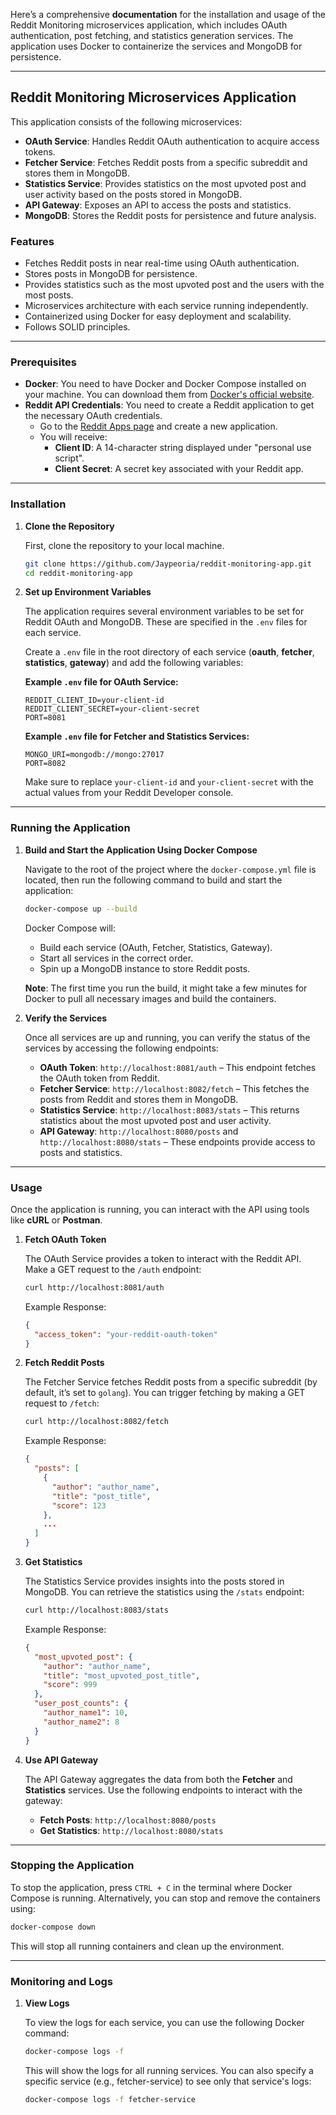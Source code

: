 Here’s a comprehensive **documentation** for the installation and usage of the Reddit Monitoring microservices application, which includes OAuth authentication, post fetching, and statistics generation services. The application uses Docker to containerize the services and MongoDB for persistence.

---

## Reddit Monitoring Microservices Application

This application consists of the following microservices:
- **OAuth Service**: Handles Reddit OAuth authentication to acquire access tokens.
- **Fetcher Service**: Fetches Reddit posts from a specific subreddit and stores them in MongoDB.
- **Statistics Service**: Provides statistics on the most upvoted post and user activity based on the posts stored in MongoDB.
- **API Gateway**: Exposes an API to access the posts and statistics.
- **MongoDB**: Stores the Reddit posts for persistence and future analysis.

### Features
- Fetches Reddit posts in near real-time using OAuth authentication.
- Stores posts in MongoDB for persistence.
- Provides statistics such as the most upvoted post and the users with the most posts.
- Microservices architecture with each service running independently.
- Containerized using Docker for easy deployment and scalability.
- Follows SOLID principles.

---

### Prerequisites

- **Docker**: You need to have Docker and Docker Compose installed on your machine. You can download them from [Docker's official website](https://www.docker.com/get-started).
- **Reddit API Credentials**: You need to create a Reddit application to get the necessary OAuth credentials.
  - Go to the [Reddit Apps page](https://www.reddit.com/prefs/apps) and create a new application.
  - You will receive:
    - **Client ID**: A 14-character string displayed under "personal use script".
    - **Client Secret**: A secret key associated with your Reddit app.

---

### Installation

1. **Clone the Repository**

   First, clone the repository to your local machine.

   ```bash
   git clone https://github.com/Jaypeoria/reddit-monitoring-app.git
   cd reddit-monitoring-app
   ```

2. **Set up Environment Variables**

   The application requires several environment variables to be set for Reddit OAuth and MongoDB. These are specified in the `.env` files for each service.

   Create a `.env` file in the root directory of each service (**oauth**, **fetcher**, **statistics**, **gateway**) and add the following variables:

   **Example `.env` file for OAuth Service:**
   ```env
   REDDIT_CLIENT_ID=your-client-id
   REDDIT_CLIENT_SECRET=your-client-secret
   PORT=8081
   ```

   **Example `.env` file for Fetcher and Statistics Services:**
   ```env
   MONGO_URI=mongodb://mongo:27017
   PORT=8082
   ```

   Make sure to replace `your-client-id` and `your-client-secret` with the actual values from your Reddit Developer console.

---

### Running the Application

1. **Build and Start the Application Using Docker Compose**

   Navigate to the root of the project where the `docker-compose.yml` file is located, then run the following command to build and start the application:

   ```bash
   docker-compose up --build
   ```

   Docker Compose will:
   - Build each service (OAuth, Fetcher, Statistics, Gateway).
   - Start all services in the correct order.
   - Spin up a MongoDB instance to store Reddit posts.

   **Note**: The first time you run the build, it might take a few minutes for Docker to pull all necessary images and build the containers.

2. **Verify the Services**

   Once all services are up and running, you can verify the status of the services by accessing the following endpoints:

   - **OAuth Token**: `http://localhost:8081/auth` – This endpoint fetches the OAuth token from Reddit.
   - **Fetcher Service**: `http://localhost:8082/fetch` – This fetches the posts from Reddit and stores them in MongoDB.
   - **Statistics Service**: `http://localhost:8083/stats` – This returns statistics about the most upvoted post and user activity.
   - **API Gateway**: `http://localhost:8080/posts` and `http://localhost:8080/stats` – These endpoints provide access to posts and statistics.

---

### Usage

Once the application is running, you can interact with the API using tools like **cURL** or **Postman**.

1. **Fetch OAuth Token**

   The OAuth Service provides a token to interact with the Reddit API. Make a GET request to the `/auth` endpoint:

   ```bash
   curl http://localhost:8081/auth
   ```

   Example Response:
   ```json
   {
     "access_token": "your-reddit-oauth-token"
   }
   ```

2. **Fetch Reddit Posts**

   The Fetcher Service fetches Reddit posts from a specific subreddit (by default, it’s set to `golang`). You can trigger fetching by making a GET request to `/fetch`:

   ```bash
   curl http://localhost:8082/fetch
   ```

   Example Response:
   ```json
   {
     "posts": [
       {
         "author": "author_name",
         "title": "post_title",
         "score": 123
       },
       ...
     ]
   }
   ```

3. **Get Statistics**

   The Statistics Service provides insights into the posts stored in MongoDB. You can retrieve the statistics using the `/stats` endpoint:

   ```bash
   curl http://localhost:8083/stats
   ```

   Example Response:
   ```json
   {
     "most_upvoted_post": {
       "author": "author_name",
       "title": "most_upvoted_post_title",
       "score": 999
     },
     "user_post_counts": {
       "author_name1": 10,
       "author_name2": 8
     }
   }
   ```

4. **Use API Gateway**

   The API Gateway aggregates the data from both the **Fetcher** and **Statistics** services. Use the following endpoints to interact with the gateway:

   - **Fetch Posts**: `http://localhost:8080/posts`
   - **Get Statistics**: `http://localhost:8080/stats`

---

### Stopping the Application

To stop the application, press `CTRL + C` in the terminal where Docker Compose is running. Alternatively, you can stop and remove the containers using:

```bash
docker-compose down
```

This will stop all running containers and clean up the environment.

---

### Monitoring and Logs

1. **View Logs**

   To view the logs for each service, you can use the following Docker command:

   ```bash
   docker-compose logs -f
   ```

   This will show the logs for all running services. You can also specify a specific service (e.g., fetcher-service) to see only that service's logs:

   ```bash
   docker-compose logs -f fetcher-service
   ```

